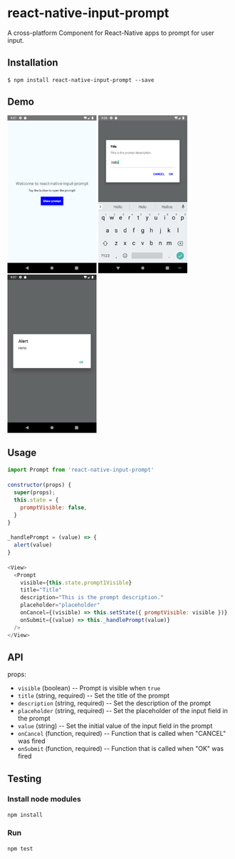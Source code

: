 # react-native-input-prompt
A cross-platform Component for React-Native apps to prompt for user input.

## Installation

```
$ npm install react-native-input-prompt --save
```

## Demo
<p align="left">
  <img src="demos/demo1.png" width="200" title="screenshot 1">
  <img src="demos/demo2.png" width="200" title="screenshot 2">
  <img src="demos/demo3.png" width="200" title="screenshot 3">
</p>

## Usage
```js
import Prompt from 'react-native-input-prompt'

constructor(props) {
  super(props);
  this.state = {
    promptVisible: false,
  }
}

_handlePrompt = (value) => {
  alert(value)
}

<View>
  <Prompt
    visible={this.state.prompt1Visible}
    title="Title"
    description="This is the prompt description."
    placeholder="placeholder"
    onCancel={(visible) => this.setState({ promptVisible: visible })}
    onSubmit={(value) => this._handlePrompt(value)}
  />
</View>
```

## API
props:
- `visible` (boolean) -- Prompt is visible when `true`
- `title` (string, required) -- Set the title of the prompt
- `description` (string, required) -- Set the description of the prompt
- `placeholder` (string, required) -- Set the placeholder of the input field in the prompt
- `value` (string) -- Set the initial value of the input field in the prompt
- `onCancel` (function, required) -- Function that is called when "CANCEL" was fired
- `onSubmit` (function, required) -- Function that is called when "OK" was fired

## Testing
### Install node modules
`npm install`
### Run
`npm test`
